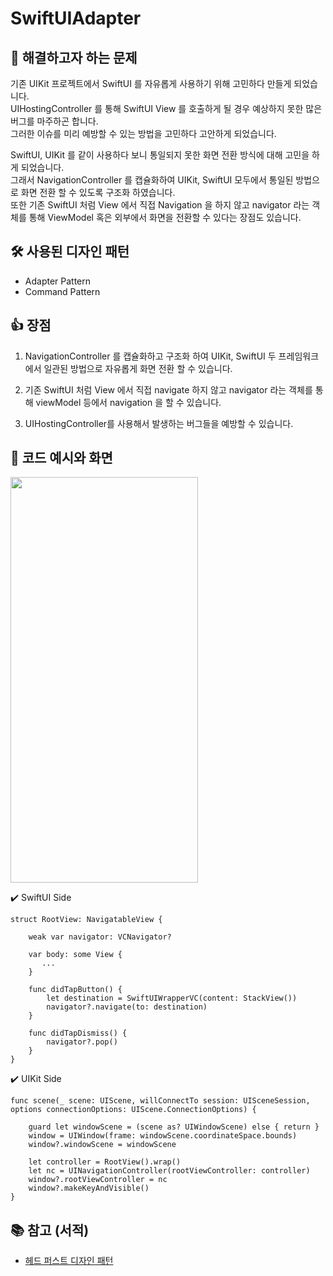 # SwiftUIAdapter

## 👀 해결하고자 하는 문제
기존 UIKit 프로젝트에서 SwiftUI 를 자유롭게 사용하기 위해 고민하다 만들게 되었습니다.   
UIHostingController 를 통해 SwiftUI View 를 호출하게 될 경우 예상하지 못한 많은 버그를 마주하곤 합니다.  
그러한 이슈를 미리 예방할 수 있는 방법을 고민하다 고안하게 되었습니다.  

SwiftUI, UIKit 를 같이 사용하다 보니 통일되지 못한 화면 전환 방식에 대해 고민을 하게 되었습니다.  
그래서 NavigationController 를 캡슐화하여 UIKit, SwiftUI 모두에서 통일된 방법으로 화면 전환 할 수 있도록 구조화 하였습니다.  
또한 기존 SwiftUI 처럼 View 에서 직접 Navigation 을 하지 않고 navigator 라는 객체를 통해 ViewModel 혹은 외부에서 화면을 전환할 수 있다는 장점도 있습니다.

## 🛠️ 사용된 디자인 패턴

- Adapter Pattern
- Command Pattern

## 👍 장점

1. NavigationController 를 캡슐화하고 구조화 하여 UIKit, SwiftUI 두 프레임워크에서 일관된 방법으로 자유롭게 화면 전환 할 수 있습니다.

2. 기존 SwiftUI 처럼 View 에서 직접 navigate 하지 않고 navigator 라는 객체를 통해 viewModel 등에서 navigation 을 할 수 있습니다.

3. UIHostingController를 사용해서 발생하는 버그들을 예방할 수 있습니다.

## 📱 코드 예시와 화면

<img src="https://user-images.githubusercontent.com/85481204/233837885-582ad25f-a645-4d17-98a4-d0526e57f878.gif" width="300" height="649">

✔️ SwiftUI Side 
```
struct RootView: NavigatableView {
    
    weak var navigator: VCNavigator?
    
    var body: some View {
       ...
    }
    
    func didTapButton() {
        let destination = SwiftUIWrapperVC(content: StackView())
        navigator?.navigate(to: destination)
    }
    
    func didTapDismiss() {
        navigator?.pop()
    }
}
```

✔️ UIKit Side
```
func scene(_ scene: UIScene, willConnectTo session: UISceneSession, options connectionOptions: UIScene.ConnectionOptions) {

    guard let windowScene = (scene as? UIWindowScene) else { return }
    window = UIWindow(frame: windowScene.coordinateSpace.bounds)
    window?.windowScene = windowScene
    
    let controller = RootView().wrap()
    let nc = UINavigationController(rootViewController: controller)
    window?.rootViewController = nc
    window?.makeKeyAndVisible()
}
```

## 📚 참고 (서적)
- [헤드 퍼스트 디자인 패턴](http://www.yes24.com/Product/Goods/108192370?pid=123487&cosemkid=go16481149710577107&gclid=CjwKCAjw6vyiBhB_EiwAQJRoppBl2zaSsFHSQovHwwz5gbVKrcYWoSBxIo4HnnMMQknyohEXXuY3jRoCr9oQAvD_BwE)
